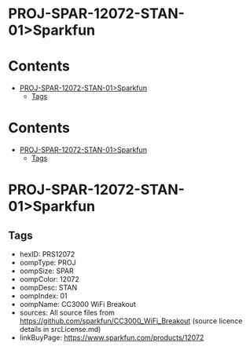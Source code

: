 
PROJ-SPAR-12072-STAN-01>Sparkfun
================================

Contents
========

* [PROJ-SPAR-12072-STAN-01>Sparkfun](#proj-spar-12072-stan-01sparkfun)
	* [Tags](#tags)

Contents
========

* [PROJ-SPAR-12072-STAN-01>Sparkfun](#proj-spar-12072-stan-01sparkfun)
	* [Tags](#tags)

# PROJ-SPAR-12072-STAN-01>Sparkfun

## Tags

- hexID: PRS12072
- oompType: PROJ
- oompSize: SPAR
- oompColor: 12072
- oompDesc: STAN
- oompIndex: 01
- oompName: CC3000 WiFi Breakout
- sources: All source files from https://github.com/sparkfun/CC3000_WiFi_Breakout (source licence details in srcLicense.md)
- linkBuyPage: https://www.sparkfun.com/products/12072
